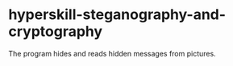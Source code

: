 # hyperskill-steganography-and-cryptography
The program hides and reads hidden messages from pictures.

